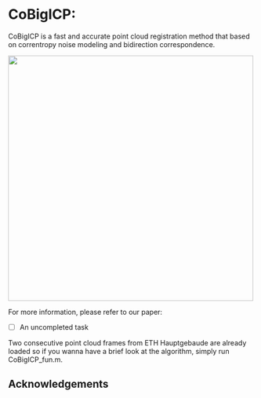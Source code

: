 # CoBigICP:  #

CoBigICP is a fast and accurate point cloud registration method that based on correntropy noise modeling and bidirection correspondence.

<img src="https://github.com/Pamphlett/CoBigICP/blob/master/assets/cmp.png" width="500" div align=center>


For more information, please refer to our paper:
- [ ] An uncompleted task

Two consecutive point cloud frames from ETH Hauptgebaude are already loaded so if you wanna have a brief look at the algorithm, simply run CoBigICP_fun.m.

## Acknowledgements ##

